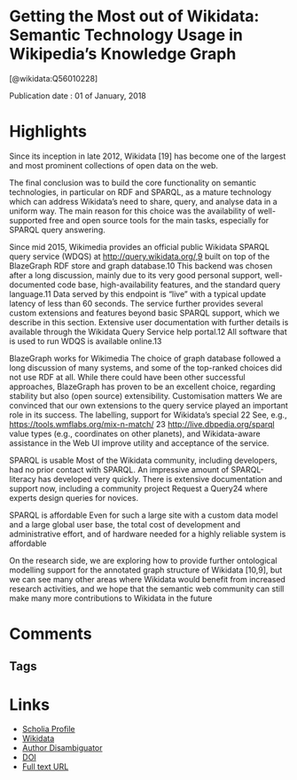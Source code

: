 
Getting the Most out of Wikidata: Semantic Technology Usage in Wikipedia’s Knowledge Graph
==========================================================================================
  
  [@wikidata:Q56010228]  
  
Publication date : 01 of January, 2018  

# Highlights
Since its inception in late 2012, Wikidata [19] has become one of the largest and most
prominent collections of open data on the web.

The final conclusion was to build the core functionality
on semantic technologies, in particular on RDF and SPARQL, as a mature technology
which can address Wikidata’s need to share, query, and analyse data in a uniform way.
The main reason for this choice was the availability of well-supported free and open
source tools for the main tasks, especially for SPARQL query answering.

Since mid 2015, Wikimedia provides an official public Wikidata SPARQL query service
(WDQS) at http://query.wikidata.org/,9 built on top of the BlazeGraph RDF store and
graph database.10 This backend was chosen after a long discussion, mainly due to its very
good personal support, well-documented code base, high-availability features, and the
standard query language.11 Data served by this endpoint is “live” with a typical update
latency of less than 60 seconds. The service further provides several custom extensions
and features beyond basic SPARQL support, which we describe in this section. Extensive
user documentation with further details is available through the Wikidata Query Service
help portal.12 All software that is used to run WDQS is available online.13

BlazeGraph works for Wikimedia The choice of graph database followed a long
discussion of many systems, and some of the top-ranked choices did not use RDF at all.
While there could have been other successful approaches, BlazeGraph has proven to be
an excellent choice, regarding stability but also (open source) extensibility.
Customisation matters We are convinced that our own extensions to the query service
played an important role in its success. The labelling, support for Wikidata’s special
22 See, e.g., https://tools.wmflabs.org/mix-n-match/
23 http://live.dbpedia.org/sparql
value types (e.g., coordinates on other planets), and Wikidata-aware assistance in the
Web UI improve utility and acceptance of the service.

SPARQL is usable Most of the Wikidata community, including developers, had no
prior contact with SPARQL. An impressive amount of SPARQL-literacy has developed
very quickly. There is extensive documentation and support now, including a community
project Request a Query24 where experts design queries for novices.


SPARQL is affordable Even for such a large site with a custom data model and a large
global user base, the total cost of development and administrative effort, and of hardware
needed for a highly reliable system is affordable

On the research side, we are
exploring how to provide further ontological modelling support for the annotated graph
structure of Wikidata [10,9], but we can see many other areas where Wikidata would
benefit from increased research activities, and we hope that the semantic web community
can still make many more contributions to Wikidata in the future


# Comments

## Tags

# Links
  
 * [Scholia Profile](https://scholia.toolforge.org/work/Q56010228)  
 * [Wikidata](https://www.wikidata.org/wiki/Q56010228)  
 * [Author Disambiguator](https://author-disambiguator.toolforge.org/work_item_oauth.php?id=Q56010228&batch_id=&match=1&author_list_id=&doit=Get+author+links+for+work)  
 * [DOI](https://doi.org/10.1007/978-3-030-00668-6_23)  
 * [Full text URL](https://iccl.inf.tu-dresden.de/w/images/5/5a/Malyshev-et-al-Wikidata-SPARQL-ISWC-2018.pdf)  
